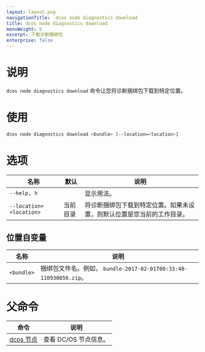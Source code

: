 ```yaml
---
layout: layout.pug
navigationTitle:  dcos node diagnostics download
title: dcos node diagnostics download
menuWeight: 5
excerpt: 下载诊断捆绑包
enterprise: false
---
```




# 说明
`dcos node diagnostics download` 命令让您将诊断捆绑包下载到特定位置。

# 使用

```bash
dcos node diagnostics download <bundle> [--location=<location>]
```

# 选项

| 名称 | 默认 | 说明 |
|---------|-------------|-------------|
| `--help, h` | | 显示用法。 |
| `--location=<location>` | 当前目录 | 将诊断捆绑包下载到特定位置。如果未设置，则默认位置是您当前的工作目录。|

## 位置自变量

| 名称 | 说明 |
|---------|-------------|
| `<bundle>` | 捆绑包文件名。例如， `bundle-2017-02-01T00:33:48-110930856.zip`。|

# 父命令

| 命令 | 说明 |
|---------|-------------|
| [dcos 节点](/cn/1.12/cli/command-reference/dcos-node/) | 查看 DC/OS 节点信息。|


